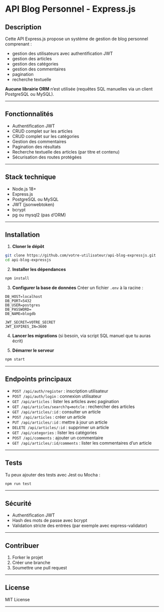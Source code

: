 # API Blog Personnel - Express.js

## Description

Cette API Express.js propose un système de gestion de blog personnel comprenant :

* gestion des utilisateurs avec authentification JWT
* gestion des articles
* gestion des catégories
* gestion des commentaires
* pagination
* recherche textuelle

**Aucune librairie ORM** n’est utilisée (requêtes SQL manuelles via un client PostgreSQL ou MySQL).

---

## Fonctionnalités

* Authentification JWT
* CRUD complet sur les articles
* CRUD complet sur les catégories
* Gestion des commentaires
* Pagination des résultats
* Recherche textuelle des articles (par titre et contenu)
* Sécurisation des routes protégées

---

## Stack technique

* Node.js 18+
* Express.js
* PostgreSQL ou MySQL
* JWT (jsonwebtoken)
* bcrypt
* pg ou mysql2 (pas d’ORM)

---

## Installation

1. **Cloner le dépôt**

```bash
git clone https://github.com/votre-utilisateur/api-blog-expressjs.git
cd api-blog-expressjs
```

2. **Installer les dépendances**

```bash
npm install
```

3. **Configurer la base de données**
   Créer un fichier `.env` à la racine :

```dotenv
DB_HOST=localhost
DB_PORT=5432
DB_USER=postgres
DB_PASSWORD=
DB_NAME=blogdb

JWT_SECRET=VOTRE_SECRET
JWT_EXPIRES_IN=3600
```

4. **Lancer les migrations** (si besoin, via script SQL manuel que tu auras écrit)

5. **Démarrer le serveur**

```bash
npm start
```

---

## Endpoints principaux

* `POST /api/auth/register` : inscription utilisateur
* `POST /api/auth/login` : connexion utilisateur
* `GET /api/articles` : lister les articles avec pagination
* `GET /api/articles/search?q=motcle` : rechercher des articles
* `GET /api/articles/:id` : consulter un article
* `POST /api/articles` : créer un article
* `PUT /api/articles/:id` : mettre à jour un article
* `DELETE /api/articles/:id` : supprimer un article
* `GET /api/categories` : lister les catégories
* `POST /api/comments` : ajouter un commentaire
* `GET /api/articles/:id/comments` : lister les commentaires d’un article

---

## Tests

Tu peux ajouter des tests avec Jest ou Mocha :

```bash
npm run test
```

---

## Sécurité

* Authentification JWT
* Hash des mots de passe avec bcrypt
* Validation stricte des entrées (par exemple avec express-validator)

---

## Contribuer

1. Forker le projet
2. Créer une branche
3. Soumettre une pull request

---

## License

MIT License

---
